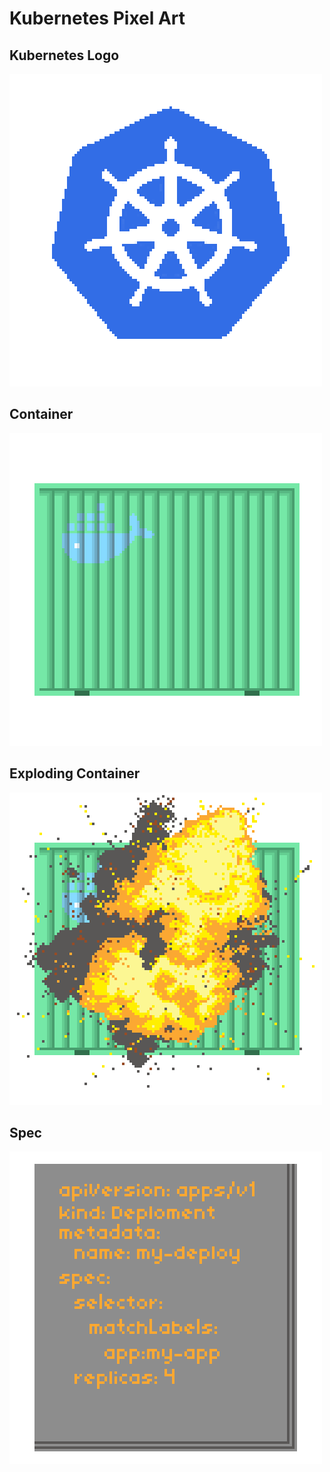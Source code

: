 # Kubernetes Pixel Art
## Kubernetes Logo
![kubernetes logo 500px](k8s_logo_500px.png)
## Container
![Container 500px](container_500px.png)
## Exploding Container
![Exploding Container 500px](container_exp_500px.png)
## Spec
![Spec 500px](spec_500px.png)
